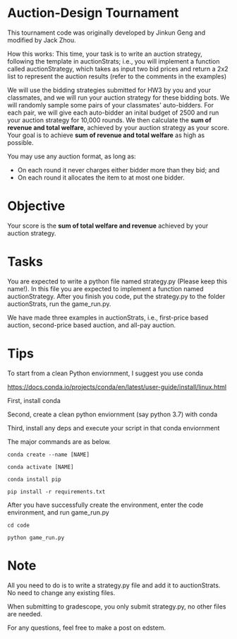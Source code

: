 # Auction-Design Tournament

This tournament code was originally developed by Jinkun Geng and modified by Jack Zhou.


How this works:
This time, your task is to write an auction strategy, following the template in auctionStrats; i.e., you will implement a function called auctionStrategy, which takes as input two bid prices and return a 2x2 list to represent the auction results (refer to the comments in the examples)

We will use the bidding strategies submitted for HW3 by you and your classmates, and we will run your auction strategy for these bidding bots. We will randomly sample some pairs of your classmates' auto-bidders. For each pair, we will give each auto-bidder an inital budget of 2500 and run your auction strategy for 10,000 rounds. We then calculate the **sum of revenue and total welfare**, achieved by your auction strategy as your score. Your goal is to achieve **sum of revenue and total welfare** as high as possible. 

You may use any auction format, as long as:
* On each round it never charges either bidder more than they bid; and
* On each round it allocates the item to at most one bidder.



# Objective
Your score is the **sum of total welfare and revenue** achieved by your auction strategy. 



# Tasks
You are expected to write a python file named strategy.py (Please keep this name!). In this file you are expected to implement a function named auctionStrategy. After you finish you code, put the strategy.py to the folder auctionStrats, run the game_run.py.


We have made three examples in auctionStrats, i.e., first-price based auction, second-price based auction, and all-pay auction. 



# Tips

To start from a clean Python enviornment, I suggest you use conda 

https://docs.conda.io/projects/conda/en/latest/user-guide/install/linux.html

First, install conda

Second, create a clean python enviornment (say python 3.7) with conda

Third, install any deps and execute your script in that conda enviornment 

The major commands are as below. 

```
conda create --name [NAME]

conda activate [NAME]

conda install pip

pip install -r requirements.txt
```

After you have successfully create the environment, enter the code environment, and run game_run.py

```
cd code 

python game_run.py
```


# Note

All you need to do is to write a strategy.py file and add it to auctionStrats. No need to change any existing files.

When submitting to gradescope, you only submit strategy.py, no other files are needed.

For any questions, feel free to make a post on edstem.
